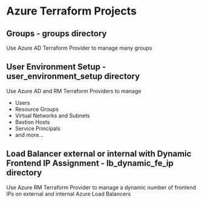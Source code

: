 # Azure Terraform Projects

## Groups - groups directory

Use Azure AD Terraform Provider to manage many groups

## User Environment Setup - user_environment_setup directory

Use Azure AD and RM Terraform Providers to manage

- Users
- Resource Groups
- Virtual Networks and Subnets
- Bastion Hosts
- Service Principals
- and more...

## Load Balancer external or internal with Dynamic Frontend IP Assignment - lb_dynamic_fe_ip directory

Use Azure RM Terraform Provider to manage a dynamic number of frontend IPs on external and internal Azure Load Balancers
